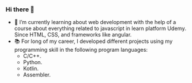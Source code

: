 ### Hi there 👋

- 🌱 I’m currently learning about web development with the help of a course about everything related to javascript in learn platform Udemy. Since  HTML, CSS, and frameworks like angular. 
- 📚 For long of my career, I developed different projects using my programming skill in the following program languages:
  * C/C++.
  * Python.
  * Kotlin.
  * Assembler.


